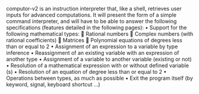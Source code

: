 computor-v2 is an instruction interpreter that, like a shell, retrieves user inputs for advanced
computations.
It will present the form of a simple command interpreter, and will have to be able to
answer the following specifications (features detailed in the following pages):
• Support for the following mathematical types:
     Rational numbers
     Complex numbers (with rational coefficients)
     Matrices
     Polynomial equations of degrees less than or equal to 2
• Assignment of an expression to a variable by type inference
• Reassignment of an existing variable with an expression of another type
• Assignment of a variable to another variable (existing or not)
• Resolution of a mathematical expression with or without defined variable (s)
• Resolution of an equation of degree less than or equal to 2
• Operations between types, as much as possible
• Exit the program itself (by keyword, signal, keyboard shortcut ...)
